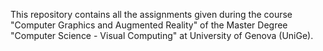 This repository contains all the assignments given during the course "Computer Graphics and Augmented Reality" of the Master Degree "Computer Science - Visual Computing" at University of Genova (UniGe).
